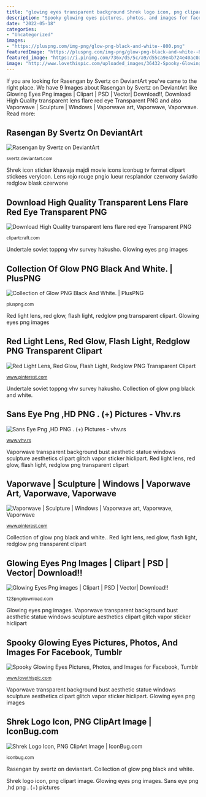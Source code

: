 ```yaml
---
title: "glowing eyes transparent background Shrek logo icon, png clipart image"
description: "Spooky glowing eyes pictures, photos, and images for facebook, tumblr"
date: "2022-05-18"
categories:
- "Uncategorized"
images:
- "https://pluspng.com/img-png/glow-png-black-and-white--800.png"
featuredImage: "https://pluspng.com/img-png/glow-png-black-and-white--800.png"
featured_image: "https://i.pinimg.com/736x/d5/5c/a9/d55ca9e4b724e40ac0a6956905c6bc58.jpg"
image: "http://www.lovethispic.com/uploaded_images/36432-Spooky-Glowing-Eyes.gif?1"
---
```


If you are looking for Rasengan by Svertz on DeviantArt you've came to the right place. We have 9 Images about Rasengan by Svertz on DeviantArt like Glowing Eyes Png images | Clipart | PSD | Vector| Download!!, Download High Quality transparent lens flare red eye Transparent PNG and also Vaporwave | Sculpture | Windows | Vaporwave art, Vaporwave, Vaporwave. Read more:

## Rasengan By Svertz On DeviantArt

![Rasengan by Svertz on DeviantArt](https://img00.deviantart.net/98ce/i/2013/278/1/e/rasengan_by_svertz-d6pbohf.png "Lens rojo rouge pngio lueur resplandor czerwony światło redglow blask czerwone")

<small>svertz.deviantart.com</small>

Shrek icon sticker khawaja majdi movie icons iconbug tv format clipart stickees veryicon. Lens rojo rouge pngio lueur resplandor czerwony światło redglow blask czerwone

## Download High Quality Transparent Lens Flare Red Eye Transparent PNG

![Download High Quality transparent lens flare red eye Transparent PNG](https://clipartcraft.com/images/transparent-lens-flare-red-eye-1.png "Shrek logo icon, png clipart image")

<small>clipartcraft.com</small>

Undertale soviet toppng vhv survey hakusho. Glowing eyes png images

## Collection Of Glow PNG Black And White. | PlusPNG

![Collection of Glow PNG Black And White. | PlusPNG](https://pluspng.com/img-png/glow-png-black-and-white--800.png "Red light lens, red glow, flash light, redglow png transparent clipart")

<small>pluspng.com</small>

Red light lens, red glow, flash light, redglow png transparent clipart. Glowing eyes png images

## Red Light Lens, Red Glow, Flash Light, Redglow PNG Transparent Clipart

![Red Light Lens, Red Glow, Flash Light, Redglow PNG Transparent Clipart](https://i.pinimg.com/736x/d5/5c/a9/d55ca9e4b724e40ac0a6956905c6bc58.jpg "Download high quality transparent lens flare red eye transparent png")

<small>www.pinterest.com</small>

Undertale soviet toppng vhv survey hakusho. Collection of glow png black and white.

## Sans Eye Png ,HD PNG . (+) Pictures - Vhv.rs

![Sans Eye Png ,HD PNG . (+) Pictures - vhv.rs](https://www.vhv.rs/file/max/27/272801_sans-eye-png.png "Collection of glow png black and white.")

<small>www.vhv.rs</small>

Vaporwave transparent background bust aesthetic statue windows sculpture aesthetics clipart glitch vapor sticker hiclipart. Red light lens, red glow, flash light, redglow png transparent clipart

## Vaporwave | Sculpture | Windows | Vaporwave Art, Vaporwave, Vaporwave

![Vaporwave | Sculpture | Windows | Vaporwave art, Vaporwave, Vaporwave](https://i.pinimg.com/originals/59/50/94/595094b61dda32ccf103cc1b9233ebf3.png "Red light lens, red glow, flash light, redglow png transparent clipart")

<small>www.pinterest.com</small>

Collection of glow png black and white.. Red light lens, red glow, flash light, redglow png transparent clipart

## Glowing Eyes Png Images | Clipart | PSD | Vector| Download!!

![Glowing Eyes Png images | Clipart | PSD | Vector| Download!!](https://123pngdownload.com/wp-content/uploads/2019/09/blue-glowing-eyes-300x300.png "Red light lens, red glow, flash light, redglow png transparent clipart")

<small>123pngdownload.com</small>

Glowing eyes png images. Vaporwave transparent background bust aesthetic statue windows sculpture aesthetics clipart glitch vapor sticker hiclipart

## Spooky Glowing Eyes Pictures, Photos, And Images For Facebook, Tumblr

![Spooky Glowing Eyes Pictures, Photos, and Images for Facebook, Tumblr](http://www.lovethispic.com/uploaded_images/36432-Spooky-Glowing-Eyes.gif?1 "Lens rojo rouge pngio lueur resplandor czerwony światło redglow blask czerwone")

<small>www.lovethispic.com</small>

Vaporwave transparent background bust aesthetic statue windows sculpture aesthetics clipart glitch vapor sticker hiclipart. Glowing eyes png images

## Shrek Logo Icon, PNG ClipArt Image | IconBug.com

![Shrek Logo Icon, PNG ClipArt Image | IconBug.com](http://iconbug.com/data/ee/256/9f8ccb6c40dc095e5000cd146f16594d.png "Shrek icon sticker khawaja majdi movie icons iconbug tv format clipart stickees veryicon")

<small>iconbug.com</small>

Rasengan by svertz on deviantart. Collection of glow png black and white.

Shrek logo icon, png clipart image. Glowing eyes png images. Sans eye png ,hd png . (+) pictures
